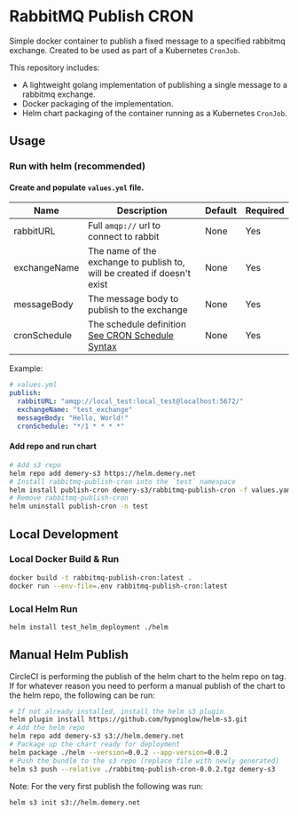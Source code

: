 # RabbitMQ Publish CRON

Simple docker container to publish a fixed message to a specified rabbitmq exchange. Created to be used as part of a Kubernetes `CronJob`.

This repository includes:

- A lightweight golang implementation of publishing a single message to a rabbitmq exchange.
- Docker packaging of the implementation.
- Helm chart packaging of the container running as a Kubernetes `CronJob`.

## Usage

### Run with helm (recommended)

#### Create and populate `values.yml` file.

| Name         | Description                                                                                                                                   | Default | Required |
| ------------ | --------------------------------------------------------------------------------------------------------------------------------------------- | ------- | -------- |
| rabbitURL    | Full `amqp://` url to connect to rabbit                                                                                                       | None    | Yes      |
| exchangeName | The name of the exchange to publish to, will be created if doesn't exist                                                                      | None    | Yes      |
| messageBody  | The message body to publish to the exchange                                                                                                   | None    | Yes      |
| cronSchedule | The schedule definition [See CRON Schedule Syntax](https://kubernetes.io/docs/concepts/workloads/controllers/cron-jobs/#cron-schedule-syntax) | None    | Yes      |

Example:

```yml
# values.yml
publish:
  rabbitURL: "amqp://local_test:local_test@localhost:5672/"
  exchangeName: "test_exchange"
  messageBody: "Hello, World!"
  cronSchedule: "*/1 * * * *"
```

#### Add repo and run chart

```sh
# Add s3 repo
helm repo add demery-s3 https://helm.demery.net
# Install rabbitmq-publish-cron into the `test` namespace
helm install publish-cron demery-s3/rabbitmq-publish-cron -f values.yaml -n test
# Remove rabbitmq-publish-cron
helm uninstall publish-cron -n test
```

## Local Development

### Local Docker Build & Run

```sh
docker build -t rabbitmq-publish-cron:latest .
docker run --env-file=.env rabbitmq-publish-cron:latest
```

### Local Helm Run

```sh
helm install test_helm_deployment ./helm
```

## Manual Helm Publish

CircleCI is performing the publish of the helm chart to the helm repo on tag.
If for whatever reason you need to perform a manual publish of the chart to the helm repo, the following can be run:

```sh
# If not already installed, install the helm s3 plugin
helm plugin install https://github.com/hypnoglow/helm-s3.git
# Add the helm repo
helm repo add demery-s3 s3://helm.demery.net
# Package up the chart ready for deployment
helm package ./helm --version=0.0.2 --app-version=0.0.2
# Push the bundle to the s3 repo (replace file with newly generated)
helm s3 push --relative ./rabbitmq-publish-cron-0.0.2.tgz demery-s3
```

Note:
For the very first publish the following was run:

```sh
helm s3 init s3://helm.demery.net
```
